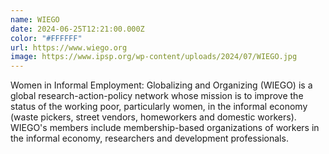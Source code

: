 ```yaml
---
name: WIEGO
date: 2024-06-25T12:21:00.000Z
color: "#FFFFFF"
url: https://www.wiego.org
image: https://www.ipsp.org/wp-content/uploads/2024/07/WIEGO.jpg
---
```

Women in Informal Employment: Globalizing and Organizing (WIEGO) is a global research-action-policy network whose mission is to improve the status of the working poor, particularly women, in the informal economy (waste pickers, street vendors, homeworkers and domestic workers). WIEGO's members include membership-based organizations of workers in the informal economy, researchers and development professionals.

